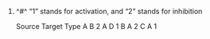 1. ^#^ “1” stands for activation, and “2” stands for inhibition

   Source Target Type
   A B 2
   A D 1
   B A 2
   C A 1
